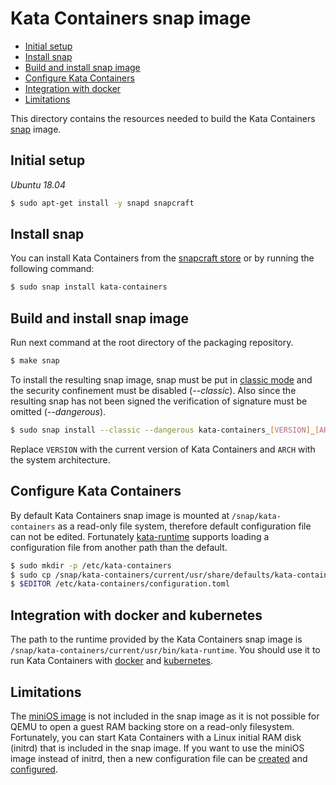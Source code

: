 # Kata Containers snap image

* [Initial setup](#initial-setup)
* [Install snap](#install-snap)
* [Build and install snap image](#build-and-install-snap-image)
* [Configure Kata Containers](#configure-kata-containers)
* [Integration with docker](#integration-with-docker)
* [Limitations](#limitations)

This directory contains the resources needed to build the Kata Containers
[snap][1] image.

## Initial setup

*Ubuntu 18.04*

```sh
$ sudo apt-get install -y snapd snapcraft
```

## Install snap

You can install Kata Containers from the [snapcraft store][8] or by running the following command:

```sh
$ sudo snap install kata-containers
```

## Build and install snap image

Run next command at the root directory of the packaging repository.

```sh
$ make snap
```

To install the resulting snap image, snap must be put in [classic mode][3] and the
security confinement must be disabled (*--classic*). Also since the resulting snap
has not been signed the verification of signature must be omitted (*--dangerous*).

```sh
$ sudo snap install --classic --dangerous kata-containers_[VERSION]_[ARCH].snap
```

Replace `VERSION` with the current version of Kata Containers and `ARCH` with
the system architecture.

## Configure Kata Containers

By default Kata Containers snap image is mounted at `/snap/kata-containers` as a
read-only file system, therefore default configuration file can not be edited.
Fortunately [kata-runtime][4] supports loading a configuration file from another
path than the default.

```sh
$ sudo mkdir -p /etc/kata-containers
$ sudo cp /snap/kata-containers/current/usr/share/defaults/kata-containers/configuration.toml /etc/kata-containers/
$ $EDITOR /etc/kata-containers/configuration.toml
```

## Integration with docker and kubernetes

The path to the runtime provided by the Kata Containers snap image is
`/snap/kata-containers/current/usr/bin/kata-runtime`. You should use it to
run Kata Containers with [docker][9] and [kubernetes][10].

## Limitations

The [miniOS image][2] is not included in the snap image as it is not possible for
QEMU to open a guest RAM backing store on a read-only filesystem. Fortunately,
you can start Kata Containers with a Linux initial RAM disk (initrd) that is
included in the snap image. If you want to use the miniOS image instead of initrd,
then a new configuration file can be [created](#configuring-kata-containers)
and [configured][7].

[1]: https://docs.snapcraft.io/snaps/intro
[2]: https://github.com/kata-containers/documentation/blob/master/architecture.md#root-filesystem-image
[3]: https://docs.snapcraft.io/reference/confinement#classic
[4]: https://github.com/kata-containers/runtime
[5]: https://docs.docker.com/engine/reference/commandline/dockerd
[6]: https://github.com/kata-containers/documentation/blob/master/install/docker/ubuntu-docker-install.md
[7]: https://github.com/kata-containers/documentation/blob/master/Developer-Guide.md#configure-to-use-initrd-or-rootfs-image
[8]: https://snapcraft.io/kata-containers
[9]: https://github.com/kata-containers/documentation/blob/master/Developer-Guide.md#run-kata-containers-with-docker
[10]: https://github.com/kata-containers/documentation/blob/master/Developer-Guide.md#run-kata-containers-with-kubernetes

